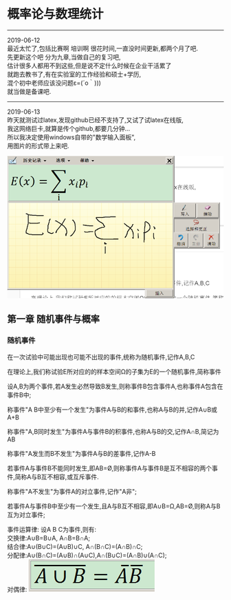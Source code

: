 # 概率论与数理统计


----
2019-06-12  
最近太忙了,包括比赛啊 培训啊 很花时间,一直没时间更新,都两个月了吧.  
先更新这个吧 分为九章,当做自己的复习吧,  
估计很多人都用不到这些,但是说不定什么时候在企业干活累了  
就跑去教书了,有在实验室的工作经验和硕士+学历,  
混个初中老师应该没问题ε=(´ο｀)))  
就当做是备课吧.  

---------
2019-06-13  
昨天就测试过latex,发现github已经不支持了,又试了试latex在线版,  
我这网络巨卡,就算是传个github,都要几分钟...  
所以我决定使用windows自带的"数学输入面板",  
用图片的形式带上来吧.  

![测试](../../images/math/1_1.png)  



## 第一章 随机事件与概率

### 随机事件
在一次试验中可能出现也可能不出现的事件,统称为随机事件,记作A,B,C  

在理论上,我们称试验E所对应的的样本空间Ω的子集为E的一个随机事件,简称事件  

设A,B为两个事件,若A发生必然导致B发生,则称事件B包含事件A,也称事件A包含在事件B中;  

称事件"A B中至少有一个发生"为事件A与B的和事件,也称A与B的并,记作A∪B或A+B  

称事件"A,B同时发生"为事件A与事件B的积事件,也称A与B的交,记作A∩B,简记为AB  

称事件"A发生而B不发生"为事件A与B的差事件,记作A-B  

若事件A与事件B不能同时发生,即AB=Ø,则称事件A与事件B是互不相容的两个事件,简称A与B互不相容,或互斥事件.  

称事件"A不发生"为事件A的对立事件,记作"A非";  

若事件A与事件B中至少有一个发生,且A与B互不相容,即A∪B=Ω,AB=Ø,则称A与B互为对立事件;  

事件运算律:
设A B C为事件,则有:  
交换律:A∪B=B∪A, A∩B=B∩A;  
结合律:A∪(B∪C)=(A∪B)∪C, A∩(B∩C)=(A∩B)∩C;  
分配律:A∪(B∩C)=(A∪B)∩(A∪C),A∩(B∪C)=(A∩B)∪(A∩C);  
对偶律:
![](../../images/math/1_2.png)  
